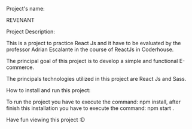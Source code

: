 Project's name:

REVENANT

Project Description:

This is a project to practice React Js and it have to be evaluated by the professor Adrian Escalante in the course of ReactJs in Coderhouse.

The principal goal of this project is to develop a simple and functional E-commerce.

The principals technologies utilized in this project are React Js and Sass.

How to install and run this project:

To run the project you have to execute the command: npm install, after finish this installation you have to execute the command: npm start .

Have fun viewing this project :D